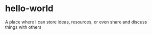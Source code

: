 # hello-world
 A place where I can store ideas, resources, or even share and discuss things with others
